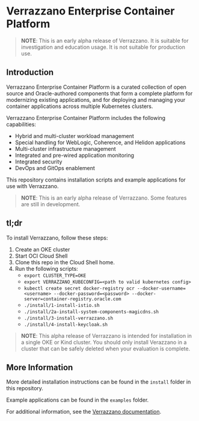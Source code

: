 # Verrazzano Enterprise Container Platform
> **NOTE**: This is an early alpha release of Verrazzano. It is suitable for investigation and education usage. It is not suitable for production use. 

## Introduction
Verrazzano Enterprise Container Platform is a curated collection of open source and Oracle-authored components that form a complete platform for modernizing existing applications, and for deploying and managing your container applications across multiple Kubernetes clusters. 

Verrazzano Enterprise Container Platform includes the following capabilities:

- Hybrid and multi-cluster workload management
- Special handling for WebLogic, Coherence, and Helidon applications
- Multi-cluster infrastructure management
- Integrated and pre-wired application monitoring
- Integrated security
- DevOps and GitOps enablement

This repository contains installation scripts and example applications for use with Verrazzano.

> **NOTE**: This is an early alpha release of Verrazzano. Some features are still in development. 

## tl;dr
To install Verrazzano, follow these steps:  
1. Create an OKE cluster  
2. Start OCI Cloud Shell  
3. Clone this repo in the Cloud Shell home.
4. Run the following scripts:  
   - `export CLUSTER_TYPE=OKE`
   - `export VERRAZZANO_KUBECONFIG=<path to valid kubernetes config>`
   - `kubectl create secret docker-registry ocr --docker-username=<username> --docker-password=<password> --docker-server=container-registry.oracle.com`
   - `./install/1-install-istio.sh`
   - `./install/2a-install-system-components-magicdns.sh`
   - `./install/3-install-verrazzano.sh`
   - `./install/4-install-keycloak.sh`

> **NOTE**: This alpha release of Verrazzano is intended for installation in a single OKE or Kind cluster. You should only install Verazzano in a cluster that can be safely deleted when your evaluation is complete.

## More Information
More detailed installation instructions can be found in the `install` folder in this repository.

Example applications can be found in the `examples` folder.

For additional information, see the [Verrazzano documentation](https://verrazzano.io/doc).

